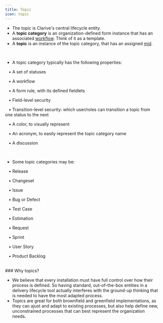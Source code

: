```yaml
---
title: Topic
icon: topic
---
```

* The topic is Clarive's central lifecycle entity. 
* A **topic category** is an organization-defined form instance that has an associated [workflow](Concepts/workflow).
Think of it as a template.
* A **topic** is an instance of the topic category, that has an assigned [mid](Concepts/mid).

<br />

* A topic category typically has the following properties:<br />

&nbsp; &nbsp;• A set of statuses <br />

&nbsp; &nbsp;• A workflow <br />

&nbsp; &nbsp;• A form rule, with its defined fieldlets <br />

&nbsp; &nbsp;• Field-level security <br />

&nbsp; &nbsp;• Transition-level security: which user/roles can transition a topic from one status to the next <br />

&nbsp; &nbsp;• A color, to visually represent  <br />

&nbsp; &nbsp;• An acronym, to easily represent the topic category name  <br />

&nbsp; &nbsp;• A discussion

<br />

* Some topic categories may be: <br />


&nbsp; &nbsp;• Release <br />

&nbsp; &nbsp;• Changeset <br />

&nbsp; &nbsp;• Issue <br />

&nbsp; &nbsp;• Bug or Defect <br />

&nbsp; &nbsp;• Test Case <br />

&nbsp; &nbsp;• Estimation <br />

&nbsp; &nbsp;• Request <br />

&nbsp; &nbsp;• Sprint <br />

&nbsp; &nbsp;• User Story <br />

&nbsp; &nbsp;• Product Backlog

<br />
### Why topics?

* We believe that every installation must have full control 
over how their process is defined. So having standard, out-of-the-box
entities in a delivery lifecycle tool actually interferes with the 
ground-up thinking that is needed to have the most adapted process.
* Topics are great for both brownfield and greenfield implementations, 
as they can ajust and adapt to existing processes, but also help define 
new, unconstrained processes that can best represent the organization needs.




